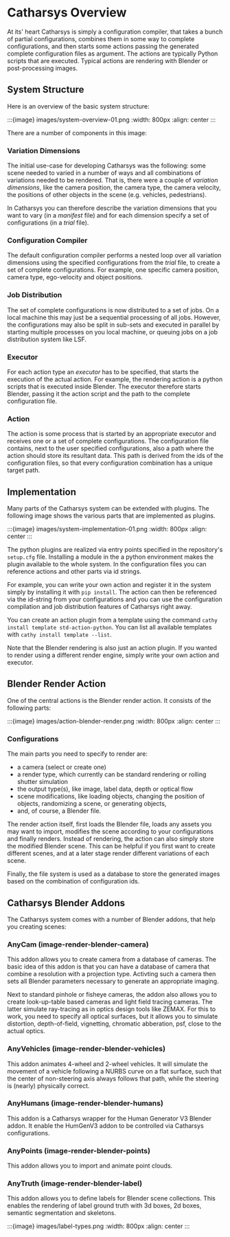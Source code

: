 <!---
<LICENSE id="CC BY-SA 4.0">
    
    Image-Render Setup module documentation
    Copyright 2022 Robert Bosch GmbH and its subsidiaries
    
    This work is licensed under the 
    
        Creative Commons Attribution-ShareAlike 4.0 International License.
    
    To view a copy of this license, visit 
        http://creativecommons.org/licenses/by-sa/4.0/ 
    or send a letter to 
        Creative Commons, PO Box 1866, Mountain View, CA 94042, USA.
    
</LICENSE>
--->


# Catharsys Overview

At its' heart Catharsys is simply a configuration compiler, that takes a bunch of partial configurations, combines them in some way to complete configurations, and then starts some actions passing the generated complete configuration files as argument. The actions are typically Python scripts that are executed. Typical actions are rendering with Blender or post-processing images.

## System Structure
Here is an overview of the basic system structure:

:::{image} images/system-overview-01.png
:width: 800px
:align: center
:::

There are a number of components in this image:

### Variation Dimensions
The initial use-case for developing Catharsys was the following: some scene needed to varied in a number of ways and all combinations of variations needed to be rendered. That is, there were a couple of *variation dimensions*, like the camera position, the camera type, the camera velocity, the positions of other objects in the scene (e.g. vehicles, pedestrians).

In Catharsys you can therefore describe the variation dimensions that you want to vary (in a *manifest* file) and for each dimension specify a set of configurations (in a *trial* file). 

### Configuration Compiler
The default configuration compiler performs a nested loop over all variation dimensions using the specified configurations from the *trial* file, to create a set of complete configurations. For example, one specific camera position, camera type, ego-velocity and object positions.

### Job Distribution
The set of complete configurations is now distributed to a set of jobs. On a local machine this may just be a sequential processing of all jobs. However, the configurations may also be split in sub-sets and executed in parallel by starting multiple processes on you local machine, or queuing jobs on a job distribution system like LSF.

### Executor
For each action type an *executor* has to be specified, that starts the execution of the actual action. For example, the rendering action is a python scripts that is executed inside Blender. The executor therefore starts Blender, passing it the action script and the path to the complete configuration file.

### Action
The action is some process that is started by an appropriate executor and receives one or a set of complete configurations. The configuration file contains, next to the user specified configurations, also a path where the action should store its resultant data. This path is derived from the ids of the configuration files, so that every configuration combination has a unique target path. 

## Implementation

Many parts of the Catharsys system can be extended with plugins. The following image shows the various parts that are implemented as plugins.

:::{image} images/system-implementation-01.png
:width: 800px
:align: center
:::

The python plugins are realized via entry points specified in the repository's `setup.cfg` file. Installing a module in the a python environment makes the plugin available to the whole system. In the configuration files you can reference actions and other parts via id strings. 

For example, you can write your own action and register it in the system simply by installing it with `pip install`. The action can then be referenced via the id-string from your configurations and you can use the configuration compilation and job distribution features of Catharsys right away.

You can create an action plugin from a template using the command `cathy install template std-action-python`. You can list all available templates with `cathy install template --list`.

Note that the Blender rendering is also just an action plugin. If you wanted to render using a different render engine, simply write your own action and executor.


## Blender Render Action

One of the central actions is the Blender render action. It consists of the following parts:

:::{image} images/action-blender-render.png
:width: 800px
:align: center
:::

### Configurations

The main parts you need to specify to render are:
- a camera (select or create one)
- a render type, which currently can be standard rendering or rolling shutter simulation
- the output type(s), like image, label data, depth or optical flow
- scene modifications, like loading objects, changing the position of objects, randomizing a scene, or generating objects,
- and, of course, a Blender file.

The render action itself, first loads the Blender file, loads any assets you may want to import, modifies the scene according to your configurations and finally renders. Instead of rendering, the action can also simply store the modified Blender scene. This can be helpful if you first want to create different scenes, and at a later stage render different variations of each scene.

Finally, the file system is used as a database to store the generated images based on the combination of configuration ids.


## Catharsys Blender Addons

The Catharsys system comes with a number of Blender addons, that help you creating scenes:

### AnyCam (image-render-blender-camera)

This addon allows you to create camera from a database of cameras. The basic idea of this addon is that you can have a database of camera that combine a resolution with a projection type. Activting such a camera then sets all Blender parameters necessary to generate an appropriate imaging. 

Next to standard pinhole or fisheye cameras, the addon also allows you to create look-up-table based cameras and light field tracing cameras. The latter simulate ray-tracing as in optics design tools like ZEMAX. For this to work, you need to specify all optical surfaces, but it allows you to simulate distortion, depth-of-field, vignetting, chromatic abberation, psf, close to the actual optics.

### AnyVehicles (image-render-blender-vehicles)

This addon animates 4-wheel and 2-wheel vehicles. It will simulate the movement of a vehicle following a NURBS curve on a flat surface, such that the center of non-steering axis always follows that path, while the steering is (nearly) physically correct.

### AnyHumans (image-render-blender-humans)

This addon is a Catharsys wrapper for the Human Generator V3 Blender addon. It enable the HumGenV3 addon to be controlled via Catharsys configurations.

### AnyPoints (image-render-blender-points)

This addon allows you to import and animate point clouds.

### AnyTruth (image-render-blender-label)

This addon allows you to define labels for Blender scene collections. This enables the rendering of label ground truth with 3d boxes, 2d boxes, semantic segmentation and skeletons.

:::{image} images/label-types.png
:width: 800px
:align: center
:::
